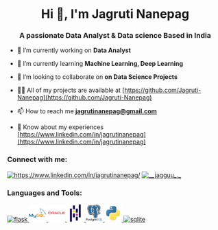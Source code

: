 <h1 align="center">Hi 👋, I'm Jagruti Nanepag</h1>
<h3 align="center">A passionate Data Analyst & Data science Based in India</h3>

- 🔭 I’m currently working on **Data Analyst**

- 🌱 I’m currently learning **Machine Learning, Deep Learning**

- 👯 I’m looking to collaborate on **on Data Science Projects**

- 👨‍💻 All of my projects are available at [https://github.com/Jagruti-Nanepag](https://github.com/Jagruti-Nanepag)

- 📫 How to reach me **jagrutinanepag@gmail.com**

- 📄 Know about my experiences [https://www.linkedin.com/in/jagrutinanepag](https://www.linkedin.com/in/jagrutinanepag)

<h3 align="left">Connect with me:</h3>
<p align="left">
<a href="https://linkedin.com/in/https://www.linkedin.com/in/jagrutinanepag/" target="blank"><img align="center" src="https://raw.githubusercontent.com/rahuldkjain/github-profile-readme-generator/master/src/images/icons/Social/linked-in-alt.svg" alt="https://www.linkedin.com/in/jagrutinanepag/" height="30" width="40" /></a>
<a href="https://instagram.com/__jagguu_._" target="blank"><img align="center" src="https://raw.githubusercontent.com/rahuldkjain/github-profile-readme-generator/master/src/images/icons/Social/instagram.svg" alt="__jagguu_._" height="30" width="40" /></a>
</p>

<h3 align="left">Languages and Tools:</h3>
<p align="left"> <a href="https://flask.palletsprojects.com/" target="_blank" rel="noreferrer"> <img src="https://www.vectorlogo.zone/logos/pocoo_flask/pocoo_flask-icon.svg" alt="flask" width="40" height="40"/> </a> <a href="https://www.mysql.com/" target="_blank" rel="noreferrer"> <img src="https://raw.githubusercontent.com/devicons/devicon/master/icons/mysql/mysql-original-wordmark.svg" alt="mysql" width="40" height="40"/> </a> <a href="https://www.oracle.com/" target="_blank" rel="noreferrer"> <img src="https://raw.githubusercontent.com/devicons/devicon/master/icons/oracle/oracle-original.svg" alt="oracle" width="40" height="40"/> </a> <a href="https://pandas.pydata.org/" target="_blank" rel="noreferrer"> <img src="https://raw.githubusercontent.com/devicons/devicon/2ae2a900d2f041da66e950e4d48052658d850630/icons/pandas/pandas-original.svg" alt="pandas" width="40" height="40"/> </a> <a href="https://www.postgresql.org" target="_blank" rel="noreferrer"> <img src="https://raw.githubusercontent.com/devicons/devicon/master/icons/postgresql/postgresql-original-wordmark.svg" alt="postgresql" width="40" height="40"/> </a> <a href="https://www.python.org" target="_blank" rel="noreferrer"> <img src="https://raw.githubusercontent.com/devicons/devicon/master/icons/python/python-original.svg" alt="python" width="40" height="40"/> </a> <a href="https://www.sqlite.org/" target="_blank" rel="noreferrer"> <img src="https://www.vectorlogo.zone/logos/sqlite/sqlite-icon.svg" alt="sqlite" width="40" height="40"/> </a> </p>
